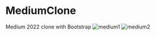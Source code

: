 # MediumClone
Medium 2022 clone with Bootstrap
![medium1](https://user-images.githubusercontent.com/68780096/185477269-5a252bc4-b681-43c4-a03c-f29c9bd1efe8.png)
![medium2](https://user-images.githubusercontent.com/68780096/185477287-671be2dd-2124-4ea0-b203-b17b1574f37e.png)
